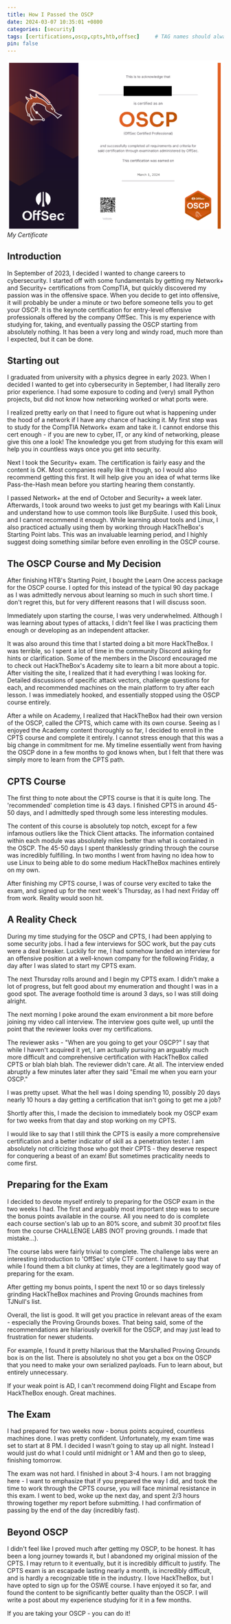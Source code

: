 ```yaml
---
title: How I Passed the OSCP
date: 2024-03-07 10:35:01 +0800
categories: [security]
tags: [certifications,oscp,cpts,htb,offsec]     # TAG names should always be lowercase
pin: false
---
```


![OSCP Certificate](/assets/img/cert.png)
_My Certificate_

## Introduction

In September of 2023, I decided I wanted to change careers to cybersecurity. I started off with some fundamentals by getting my Network+ and Security+ certifications from CompTIA, but quickly discovered my passion was in the offensive space. When you decide to get into offensive, it will probably be under a minute or two before someone tells you to get your OSCP. It is the keynote certification for entry-level offensive professionals offered by the company OffSec. This is my experience with studying for, taking, and eventually passing the OSCP starting from absolutely nothing. It has been a very long and windy road, much more than I expected, but it can be done.

## Starting out

I graduated from university with a physics degree in early 2023. When I decided I wanted to get into cybersecurity in September, I had literally zero prior experience. I had some exposure to coding and (very) small Python projects, but did not know how networking worked or what ports were.

I realized pretty early on that I need to figure out what is happening under the hood of a network if I have any chance of hacking it. My first step was to study for the CompTIA Network+ exam and take it. I cannot endorse this cert enough - if you are new to cyber, IT, or any kind of networking, please give this one a look! The knowledge you get from studying for this exam will help you in countless ways once you get into security.

Next I took the Security+ exam. The certification is fairly easy and the content is OK. Most companies really like it though, so I would also recommend getting this first. It will help give you an idea of what terms like Pass-the-Hash mean before you starting hearing them constantly.

I passed Network+ at the end of October and Security+ a week later. Afterwards, I took around two weeks to just get my bearings with Kali Linux and understand how to use common tools like BurpSuite. I used this book, and I cannot recommend it enough. While learning about tools and Linux, I also practiced actually using them by working through HackTheBox's Starting Point labs. This was an invaluable learning period, and I highly suggest doing something similar before even enrolling in the OSCP course.

## The OSCP Course and My Decision

After finishing HTB's Starting Point, I bought the Learn One access package for the OSCP course. I opted for this instead of the typical 90 day package as I was admittedly nervous about learning so much in such short time. I don't regret this, but for very different reasons that I will discuss soon.

Immediately upon starting the course, I was very underwhelmed. Although I was learning about types of attacks, I didn't feel like I was practicing them enough or developing as an independent attacker. 

It was also around this time that I started doing a bit more HackTheBox. I was terrible, so I spent a lot of time in the community Discord asking for hints or clarification. Some of the members in the Discord encouraged me to check out HackTheBox's Academy site to learn a bit more about a topic. After visiting the site, I realized that it had everything I was looking for. Detailed discussions of specific attack vectors, challenge questions for each, and recommended machines on the main platform to try after each lesson. I was immediately hooked, and essentially stopped using the OSCP course entirely.

After a while on Academy, I realized that HackTheBox had their own version of the OSCP, called the CPTS, which came with its own course. Seeing as I enjoyed the Academy content thoroughly so far, I decided to enroll in the CPTS course and complete it entirely. I cannot stress enough that this was a big change in commitment for me. My timeline essentially went from having the OSCP done in a few months to god knows when, but I felt that there was simply more to learn from the CPTS path.

## CPTS Course

The first thing to note about the CPTS course is that it is quite long. The 'recommended' completion time is 43 days. I finished CPTS in around 45-50 days, and I admittedly sped through some less interesting modules. 

The content of this course is absolutely top notch, except for a few infamous outliers like the Thick Client attacks. The information contained within each module was absolutely miles better than what is contained in the OSCP. The 45-50 days I spent thanklessly grinding through the course was incredibly fulfilling. In two months I went from having no idea how to use Linux to being able to do some medium HackTheBox machines entirely on my own. 

After finishing my CPTS course, I was of course very excited to take the exam, and signed up for the next week's Thursday, as I had next Friday off from work. Reality would soon hit.

## A Reality Check

During my time studying for the OSCP and CPTS, I had been applying to some security jobs. I had a few interviews for SOC work, but the pay cuts were a deal breaker. Luckily for me, I had somehow landed an interview for an offensive position at a well-known company for the following Friday, a day after I was slated to start my CPTS exam.

The next Thursday rolls around and I begin my CPTS exam. I didn't make a lot of progress, but felt good about my enumeration and thought I was in a good spot. The average foothold time is around 3 days, so I was still doing alright.

The next morning I poke around the exam environment a bit more before joining my video call interview. The interview goes quite well, up until the point that the reviewer looks over my certifications.

The reviewer asks - "When are you going to get your OSCP?" I say that while I haven't acquired it yet, I am actually pursuing an arguably much more difficult and comprehensive certification with HackTheBox called CPTS or blah blah blah. The reviewer didn't care. At all. The interview ended abruptly a few minutes later after they said "Email me when you earn your OSCP."

I was pretty upset. What the hell was I doing spending 10, possibly 20 days nearly 10 hours a day getting a certification that isn't going to get me a job?

Shortly after this, I made the decision to immediately book my OSCP exam for two weeks from that day and stop working on my CPTS.

I would like to say that I still think the CPTS is easily a more comprehensive certification and a better indicator of skill as a penetration tester. I am absolutely not criticizing those who got their CPTS - they deserve respect for conquering a beast of an exam! But sometimes practicality needs to come first.

## Preparing for the Exam

I decided to devote myself entirely to preparing for the OSCP exam in the two weeks I had. The first and arguably most important step was to secure the bonus points available in the course. All you need to do is complete each course section's lab up to an 80% score, and submit 30 proof.txt files from the course CHALLENGE LABS (NOT proving grounds. I made that mistake...). 

The course labs were fairly trivial to complete. The challenge labs were an interesting introduction to 'OffSec' style CTF content. I have to say that while I found them a bit clunky at times, they are a legitimately good way of preparing for the exam.

After getting my bonus points, I spent the next 10 or so days tirelessly grinding HackTheBox machines and Proving Grounds machines from TJNull's list.

Overall, the list is good. It will get you practice in relevant areas of the exam - especially the Proving Grounds boxes. That being said, some of the recommendations are hilariously overkill for the OSCP, and may just lead to frustration for newer students.

For example, I found it pretty hilarious that the Marshalled Proving Grounds box is on the list. There is absolutely no shot you get a box on the OSCP that you need to make your own serialized payloads. Fun to learn about, but entirely unnecessary.

If your weak point is AD, I can't recommend doing Flight and Escape from HackTheBox enough. Great machines.

## The Exam

I had prepared for two weeks now - bonus points acquired, countless machines done. I was pretty confident. Unfortunately, my exam time was set to start at 8 PM. I decided I wasn't going to stay up all night. Instead I would just do what I could until midnight or 1 AM and then go to sleep, finishing tomorrow.

The exam was not hard. I finished in about 3-4 hours. I am not bragging here - I want to emphasize that if you prepared the way I did, and took the time to work through the CPTS course, you will face minimal resistance in this exam. I went to bed, woke up the next day, and spent 2/3 hours throwing together my report before submitting. I had confirmation of passing by the end of the day (incredibly fast).

## Beyond OSCP

I didn't feel like I proved much after getting my OSCP, to be honest. It has been a long journey towards it, but I abandoned my original mission of the CPTS. I may return to it eventually, but it is incredibly difficult to justify. The CPTS exam is an escapade lasting nearly a month, is incredibly difficult, and is hardly a recognizable title in the industry. I love HackTheBox, but I have opted to sign up for the OSWE course. I have enjoyed it so far, and found the content to be significantly better quality than the OSCP. I will write a post about my experience studying for it in a few months.

If you are taking your OSCP - you can do it!
